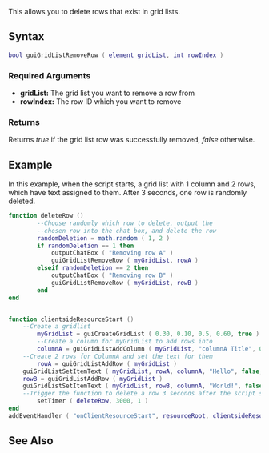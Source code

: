 This allows you to delete rows that exist in grid lists.

Syntax
------

``` lua
bool guiGridListRemoveRow ( element gridList, int rowIndex )
```

### Required Arguments

-   **gridList:** The grid list you want to remove a row from
-   **rowIndex:** The row ID which you want to remove

### Returns

Returns *true* if the grid list row was successfully removed, *false* otherwise.

Example
-------

In this example, when the script starts, a grid list with 1 column and 2 rows, which have text assigned to them. After 3 seconds, one row is randomly deleted.

``` lua
function deleteRow ()
        --Choose randomly which row to delete, output the
        --chosen row into the chat box, and delete the row
        randomDeletion = math.random ( 1, 2 )   
        if randomDeletion == 1 then
            outputChatBox ( "Removing row A" )
            guiGridListRemoveRow ( myGridList, rowA )
        elseif randomDeletion == 2 then    
            outputChatBox ( "Removing row B" )
            guiGridListRemoveRow ( myGridList, rowB )
        end
end


function clientsideResourceStart ()
    --Create a gridlist
        myGridList = guiCreateGridList ( 0.30, 0.10, 0.5, 0.60, true ) 
        --Create a column for myGridList to add rows into
        columnA = guiGridListAddColumn ( myGridList, "columnA Title", 0.25 ) 
    --Create 2 rows for ColumnA and set the text for them
        rowA = guiGridListAddRow ( myGridList )
    guiGridListSetItemText ( myGridList, rowA, columnA, "Hello", false, false )
    rowB = guiGridListAddRow ( myGridList )
    guiGridListSetItemText ( myGridList, rowB, columnA, "World!", false, false )
    --Trigger the function to delete a row 3 seconds after the script starts
        setTimer ( deleteRow, 3000, 1 )
end
addEventHandler ( "onClientResourceStart", resourceRoot, clientsideResourceStart )
```

See Also
--------
